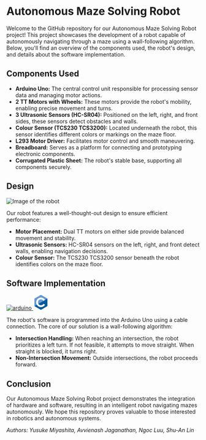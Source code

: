 # Autonomous Maze Solving Robot

Welcome to the GitHub repository for our Autonomous Maze Solving Robot project! This project showcases the development of a robot capable of autonomously navigating through a maze using a wall-following algorithm. Below, you'll find an overview of the components used, the robot's design, and details about the software implementation.

## Components Used

- **Arduino Uno:** The central control unit responsible for processing sensor data and managing motor actions.
- **2 TT Motors with Wheels:** These motors provide the robot's mobility, enabling precise movement and turns.
- **3 Ultrasonic Sensors (HC-SR04):** Positioned on the left, right, and front sides, these sensors detect obstacles and walls.
- **Colour Sensor (TCS230 TCS3200):** Located underneath the robot, this sensor identifies different colors or markings on the maze floor.
- **L293 Motor Driver:** Facilitates motor control and smooth maneuvering.
- **Breadboard:** Serves as a platform for connecting and prototyping electronic components.
- **Corrugated Plastic Sheet:** The robot's stable base, supporting all components securely.

## Design

![Image of the robot](images/image1.jpg)

Our robot features a well-thought-out design to ensure efficient performance:

- **Motor Placement:** Dual TT motors on either side provide balanced movement and stability.
- **Ultrasonic Sensors:** HC-SR04 sensors on the left, right, and front detect walls, enabling navigation decisions.
- **Colour Sensor:** The TCS230 TCS3200 sensor beneath the robot identifies colors on the maze floor.

## Software Implementation

<p align="left"> <a href="https://www.arduino.cc/" target="_blank" rel="noreferrer"> <img src="https://cdn.worldvectorlogo.com/logos/arduino-1.svg" alt="arduino" width="40" height="40"/> </a> <a href="https://www.cprogramming.com/" target="_blank" rel="noreferrer"> <img src="https://raw.githubusercontent.com/devicons/devicon/master/icons/c/c-original.svg" alt="c" width="40" height="40"/> </a> </p>

The robot's software is programmed into the Arduino Uno using a cable connection. The core of our solution is a wall-following algorithm:

- **Intersection Handling:** When reaching an intersection, the robot prioritizes a left turn. If not feasible, it attempts to move straight. When straight is blocked, it turns right.
- **Non-Intersection Movement:** Outside intersections, the robot proceeds forward.





## Conclusion

Our Autonomous Maze Solving Robot project demonstrates the integration of hardware and software, resulting in an intelligent robot navigating mazes autonomously. We hope this repository proves valuable to those interested in robotics and autonomous systems.


*Authors: Yusuke Miyashita, Avvienash Jaganathan, Ngoc Luu, Shu-An Lin*
